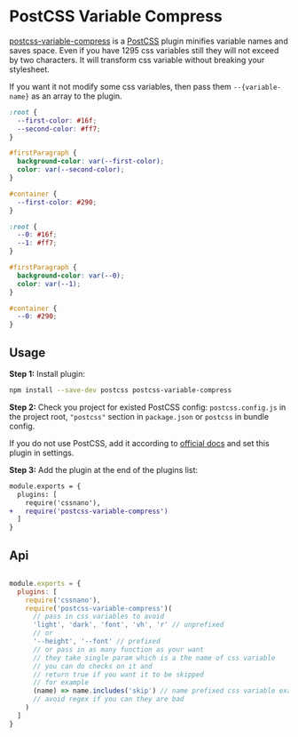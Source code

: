 # PostCSS Variable Compress

[postcss-variable-compress] is a [PostCSS] plugin minifies variable names and saves space. Even if you have 1295 css variables still they will not exceed by two characters. It will transform css variable without breaking your stylesheet.

If you want it not modify some css variables, then pass them `--{variable-name}` as an array to the plugin.

[postcss]: https://github.com/postcss/postcss
[postcss-variable-compress]: https://github.com/navanshu/postcss-variable-compress

```css
:root {
  --first-color: #16f;
  --second-color: #ff7;
}

#firstParagraph {
  background-color: var(--first-color);
  color: var(--second-color);
}

#container {
  --first-color: #290;
}
```

```css
:root {
  --0: #16f;
  --1: #ff7;
}

#firstParagraph {
  background-color: var(--0);
  color: var(--1);
}

#container {
  --0: #290;
}
```

## Usage

**Step 1:** Install plugin:

```sh
npm install --save-dev postcss postcss-variable-compress
```

**Step 2:** Check you project for existed PostCSS config: `postcss.config.js`
in the project root, `"postcss"` section in `package.json`
or `postcss` in bundle config.

If you do not use PostCSS, add it according to [official docs]
and set this plugin in settings.

**Step 3:** Add the plugin at the end of the plugins list:

```diff
module.exports = {
  plugins: [
    require('cssnano'),
+   require('postcss-variable-compress')
  ]
}
```

## Api

```javascript

module.exports = {
  plugins: [
    require('cssnano'),
    require('postcss-variable-compress')(
      // pass in css variables to avoid
      'light', 'dark', 'font', 'vh', 'r' // unprefixed
      // or
      '--height', '--font' // prefixed
      // or pass in as many function as your want
      // they take single param which is a the name of css variable
      // you can do checks on it and
      // return true if you want it to be skipped
      // for example
      (name) => name.includes('skip') // name prefixed css variable example --height
      // avoid regex if you can they are bad
    )
  ]
}

```



[official docs]: https://github.com/postcss/postcss#usage
